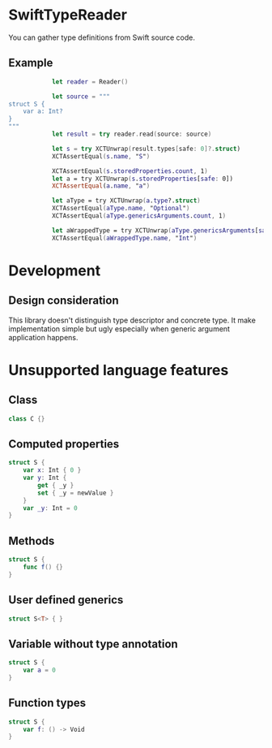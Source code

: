 # SwiftTypeReader

You can gather type definitions from Swift source code.

## Example

```swift
            let reader = Reader()

            let source = """
struct S {
    var a: Int?
}
"""
            let result = try reader.read(source: source)

            let s = try XCTUnwrap(result.types[safe: 0]?.struct)
            XCTAssertEqual(s.name, "S")

            XCTAssertEqual(s.storedProperties.count, 1)
            let a = try XCTUnwrap(s.storedProperties[safe: 0])
            XCTAssertEqual(a.name, "a")

            let aType = try XCTUnwrap(a.type?.struct)
            XCTAssertEqual(aType.name, "Optional")
            XCTAssertEqual(aType.genericsArguments.count, 1)

            let aWrappedType = try XCTUnwrap(aType.genericsArguments[safe: 0]?.struct)
            XCTAssertEqual(aWrappedType.name, "Int")
```

# Development

## Design consideration

This library doesn't distinguish type descriptor and concrete type.
It make implementation simple but ugly especially when generic argument application happens.

# Unsupported language features

## Class

```swift
class C {}
```

## Computed properties

```swift
struct S {
    var x: Int { 0 }
    var y: Int {
        get { _y }
        set { _y = newValue }
    }
    var _y: Int = 0
}
```

## Methods

```swift
struct S {
    func f() {}
}
```

## User defined generics

```swift
struct S<T> { }
```

## Variable without type annotation

```swift
struct S {
    var a = 0
}
```

## Function types

```swift
struct S {
    var f: () -> Void
}
```

